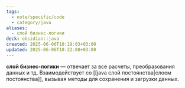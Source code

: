 ```yaml
---
tags:
  - note/specific/code
  - category/java
aliases:
  - слой бизнес-логики
deck: obsidian::java
created: 2025-06-06T10:19:03+03:00
updated: 2025-06-06T10:22:08+03:00
---
```


**слой бизнес-логики**
—
отвечает за все расчеты, преобразования данных и тд.
Взаимодействует со [[java слой постоянства|слоем постоянства]], вызывая методы для сохранения и загрузки данных.
